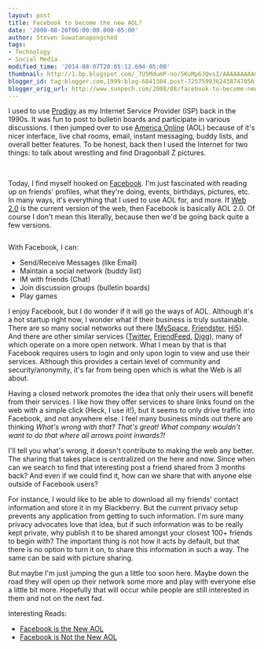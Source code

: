 ```yaml
---
layout: post
title: Facebook to become the new AOL?
date: '2008-08-20T06:00:00.000-05:00'
author: Steven Suwatanapongched
tags:
- Technology
- Social Media
modified_time: '2014-08-07T20:05:12.694-05:00'
thumbnail: http://1.bp.blogspot.com/_7U5MdumP-no/SKuMp6JQvsI/AAAAAAAAAmQ/4waYOTE3SV8/s72-c/prodigy.png
blogger_id: tag:blogger.com,1999:blog-6841384.post-7257599362438747856
blogger_orig_url: http://www.sunpech.com/2008/08/facebook-to-become-new-aol.html
---
```


I used to use <a href="http://en.wikipedia.org/wiki/Prodigy_(ISP)">Prodigy</a> as my Internet Service Provider (ISP) back in the 1990s.  It was fun to post to bulletin boards and participate in various discussions.  I then jumped over to use <a href="http://en.wikipedia.org/wiki/AOL">America Online</a> (AOL) because of it's nicer interface, live chat rooms, email, instant messaging, buddy lists, and overall better features.  To be honest, back then I used the Internet for two things: to talk about wrestling and find Dragonball Z pictures.

<img alt="" border="0" id="BLOGGER_PHOTO_ID_5236433643358961346" src="http://1.bp.blogspot.com/_7U5MdumP-no/SKuMp6JQvsI/AAAAAAAAAmQ/4waYOTE3SV8/s400/prodigy.png" />&nbsp;<img alt="" border="0" id="BLOGGER_PHOTO_ID_5236437350941486274" src="http://4.bp.blogspot.com/_7U5MdumP-no/SKuQBt90bMI/AAAAAAAAAmY/epwXjxyzpfM/s400/aol.gif" />

Today, I find myself hooked on <a href="http://www.facebook.com/">Facebook</a>.  I'm just fascinated with reading up on friends' profiles, what they're doing, events, birthdays, pictures, etc.  In many ways, it's everything that I used to use AOL for, and more.  If <a href="http://en.wikipedia.org/wiki/Web_2.0">Web 2.0</a> is the current version of the web, then Facebook is basically AOL 2.0.  Of course I don't mean this literally, because then we'd be going back quite a few versions.

<img alt="" border="0" id="BLOGGER_PHOTO_ID_5236438326286978082" src="http://2.bp.blogspot.com/_7U5MdumP-no/SKuQ6faTjCI/AAAAAAAAAmg/qGMNbhX_cMA/s400/facebook.png" />

With Facebook, I can:

<ul>
  <li>Send/Receive Messages (like Email)</li>
  <li>Maintain a social network (buddy list)</li>
  <li>IM with friends (Chat)</li>
  <li>Join discussion groups (bulletin boards)</li>
  <li>Play games</li>
</ul>

I enjoy Facebook, but I do wonder if it will go the ways of AOL.  Although it's a hot startup right now, I wonder what if their business is truly sustainable.  There are so many social networks out there (<a href="http://www.myspace.com/">MySpace</a>, <a href="http://www.friendster.com/">Friendster</a>, <a href="http://www.hi5.com/">Hi5</a>).  And there are other similar services (<a href="http://www.twitter.com/">Twitter</a>, <a href="http://www.friendfeed.com/">FriendFeed</a>, <a href="http://www.digg.com/">Digg</a>), many of which operate on a more open network.  What I mean by that is that Facebook requires users to login and only upon login to view and use their services.  Although this provides a certain level of community and security/anonymity, it's far from being open which is what the Web is all about.

Having a closed network promotes the idea that only their users will benefit from their services.  I like how they offer services to share links found on the web with a simple click (Heck, I use it!), but it seems to only drive traffic into Facebook, and not anywhere else.  I feel many business minds out there are thinking <i>What's wrong with that?  That's great!  What company wouldn't want to do that where all arrows point inwards?!</i>

I'll tell you what's wrong, it doesn't contribute to making the web any better.  The sharing that takes place is centralized on the here and now.  Since when can we search to find that interesting post a friend shared from 3 months back?  And even if we could find it, how can we share that with anyone else outside of Facebook users?

For instance, I would like to be able to download all my friends' contact information and store it in my Blackberry.  But the current privacy setup prevents any application from getting to such information.  I'm sure many privacy advocates love that idea, but if such information was to be really kept private, why publish it to be shared amongst your closest 100+ friends to begin with?  The important thing is not how it acts by default, but that there is no option to turn it on, to share this information in such a way.  The same can be said with picture sharing.

But maybe I'm just jumping the gun a little too soon here.  Maybe down the road they will open up their network some more and play with everyone else a little bit more.  Hopefully that will occur while people are still interested in them and not on the next fad.

Interesting Reads:
<ul>
  <li><a href="http://kottke.org/07/06/facebook-is-the-new-aol">Facebook is the New AOL</a></li>
  <li><a href="http://www.buzzmachine.com/2007/07/02/facebook-is-not-the-new-aol">Facebook is Not the New AOL</a></li></ul>